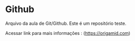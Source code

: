 # Github

Arquivo da aula de Git/Github. Este é um repositório teste.

Acessar link para mais informações : (https://origamid.com)
